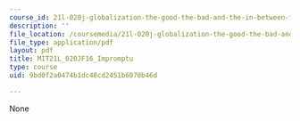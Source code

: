 ```yaml
---
course_id: 21l-020j-globalization-the-good-the-bad-and-the-in-between-fall-2016
description: ''
file_location: /coursemedia/21l-020j-globalization-the-good-the-bad-and-the-in-between-fall-2016/9bd0f2a0474b1dc48cd2451b6070b46d_MIT21L_020JF16_Impromptu.pdf
file_type: application/pdf
layout: pdf
title: MIT21L_020JF16_Impromptu
type: course
uid: 9bd0f2a0474b1dc48cd2451b6070b46d

---
```

None